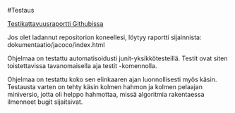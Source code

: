 #Testaus

[Testikattavuusraportti Githubissa](https://github.com/ahaavisto/kastaaja/blob/master/kastaaja/dokumentaatio/jacoco/index.html)

Jos olet ladannut repositorion koneellesi, löytyy raportti sijainnista: dokumentaatio/jacoco/index.html

Ohjelmaa on testattu automatisoidusti junit-yksikkötesteillä. Testit ovat siten toistettavissa tavanomaisella aja testit -komennolla.

Ohjelmaa on testattu koko sen elinkaaren ajan luonnollisesti myös käsin. Testausta varten on tehty käsin kolmen hahmon ja kolmen pelaajan miniversio, jotta oli helppo hahmottaa, missä algoritmia rakentaessa ilmenneet bugit sijaitsivat.
